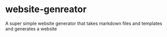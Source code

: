 # website-genreator
A super simple website generator that takes markdown files and templates and generates a website
